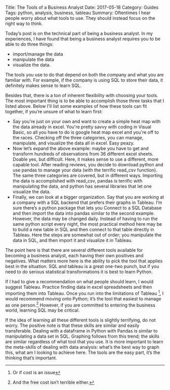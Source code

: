 Title: The Tools of a Business Analyst
Date: 2017-05-18
Category: Guides
Tags: python, analysis, business, tableau 
Summary: Oftentimes I hear people worry about what tools to use. They should instead focus on the right way to think. 

Today’s post is on the technical part of being a business analyst. In my experiences, I have found that being a business analyst requires you to be able to do three things: 

- import/manage the data
- manipulate the data 
- visualize the data. 

The tools you use to do that depend on both the company and what you are familiar with. For example, if the company is using SQL to store their data, it definitely makes sense to learn SQL. 

Besides that, there is a ton of inherent flexibility with choosing your tools. The most important thing is to be able to accomplish those three tasks that I listed above. Below I'll list some examples of how these tools can fit together, if you’re unsure of what to learn first:

- Say you're just on your own and want to create a simple heat map with the data already in excel. You're pretty savvy with coding in Visual Basic, so all you have to do is google heat map excel and you're off to the races. Checking off the three categories, you can manage, manipulate, and visualize the data all in excel. Easy peazy. 
- Now let’s expand the above example: maybe you have to get and transform hundreds of observations from 36 different excel sheets. Doable yes, but difficult. Here, it makes sense to use a different, more capable tool. After reading reviews, you decide to download python and use pandas to manage your data (with the terrific read\_csv function). The same three categories are covered, but in different ways. Importing the data is accomplished with read\_csv, pandas is terrific with manipulating the data, and python has several libraries that let one visualize the data. 
- Finally, we can look at a bigger organization. Say that you are working at a company with a SQL backend that prefers their graphs in Tableau. I’m sure there’s a python package that lets you Connect to a SQL Database and then import the data into pandas similar to the second example. However, the data may be changed daily. Instead of having to run the same python script every night, the most practical method here may be to build a new table in SQL and then connect to that table directly in Tableau. Here the steps are somewhat out of order; you manipulate the data in SQL, and then import it and visualize it in Tableau. 

The point here is that there are several different tools available for becoming a business analyst, each having their own positives and negatives. What matters more here is the ability to pick the tool that applies best in the situation. SQL and tableau is a great one-two punch, but if you need to do serious statistical transformations it is best to learn Python. 

If I had to give a recommendation on what people should learn, I would suggest Tableau. Practice finding data in excel spreadsheets and then importing them into Tableau. Once you run into the limitations of Tableau [^1], I would recommend moving onto Python; it’s the tool that easiest to manage as one person.[^2] However, if you are committed to entering the business world, learning SQL may be critical.   

If the idea of learning all these different tools is slightly terrifying, do not worry. The positive note is that these skills are similar and easily transferable. Dealing with a dataframe in Python with Pandas is similar to manipulating a data set in SQL. Graphing follows from this trend; the skills are similar regardless of what tool that you use. It is more important to learn the meta-skills of dealing with data analysis: what’s the best way to graph this, what am I looking to achieve here. The tools are the easy part, it’s the thinking that’s important. 

[^1]:	Or if cost is an issue

[^2]:	And the free cost isn’t terrible either. 